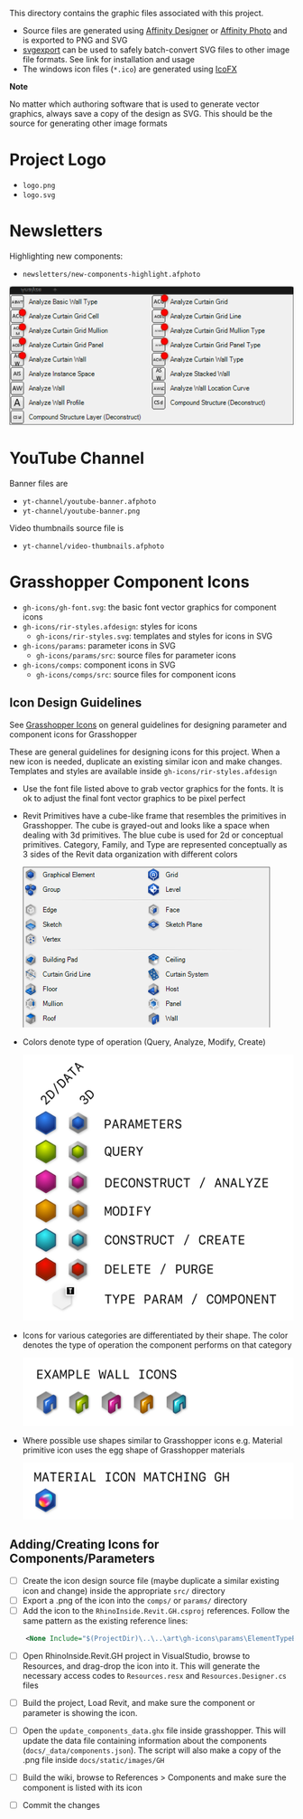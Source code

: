 This directory contains the graphic files associated with this project.

- Source files are generated using [Affinity Designer](https://affinity.serif.com/en-gb/designer/) or [Affinity Photo](https://affinity.serif.com/en-gb/photo/) and is exported to PNG and SVG
- [svgexport](https://github.com/shakiba/svgexport) can be used to safely batch-convert SVG files to other image file formats. See link for installation and usage
- The windows icon files (`*.ico`) are generated using [IcoFX](https://icofx.ro/)

**Note**

No matter which authoring software that is used to generate vector graphics, always save a copy of the design as SVG. This should be the source for generating other image formats


# Project Logo

- `logo.png`
- `logo.svg`

# Newsletters

Highlighting new components:

- `newsletters/new-components-highlight.afphoto`

![](newsletters/new-components-highlight.png)

# YouTube Channel

Banner files are

- `yt-channel/youtube-banner.afphoto`
- `yt-channel/youtube-banner.png`

Video thumbnails source file is

- `yt-channel/video-thumbnails.afphoto`


# Grasshopper Component Icons

- `gh-icons/gh-font.svg`: the basic font vector graphics for component icons
- `gh-icons/rir-styles.afdesign`: styles for icons
  - `gh-icons/rir-styles.svg`: templates and styles for icons in SVG
- `gh-icons/params`: parameter icons in SVG
  - `gh-icons/params/src`: source files for parameter icons
- `gh-icons/comps`: component icons in SVG
  - `gh-icons/comps/src`: source files for component icons

## Icon Design Guidelines

See [Grasshopper Icons](https://developer.rhino3d.com/guides/grasshopper/grasshopper-icons/) on general guidelines for designing parameter and component icons for Grasshopper

These are general guidelines for designing icons for this project. When a new icon is needed, duplicate an existing similar icon and make changes. Templates and styles are available inside `gh-icons/rir-styles.afdesign`

- Use the font file listed above to grab vector graphics for the fonts. It is ok to adjust the final font vector graphics to be pixel perfect
- Revit Primitives have a cube-like frame that resembles the primitives in Grasshopper. The cube is grayed-out and looks like a space when dealing with 3d primitives. The blue cube is used for 2d or conceptual primitives. Category, Family, and Type are represented conceptually as 3 sides of the Revit data organization with different colors

    ![](gh-icons/revit-primitives.png)

- Colors denote type of operation (Query, Analyze, Modify, Create)

    ![](gh-icons/rir-conventions@2x.png)

- Icons for various categories are differentiated by their shape. The color denotes the type of operation the component performs on that category

    ![](gh-icons/rir-compcolors@2x.png)

- Where possible use shapes similar to Grasshopper icons e.g. Material primitive icon uses the egg shape of Grasshopper materials

    ![](gh-icons/rir-compmat@2x.png)


## Adding/Creating Icons for Components/Parameters

- [ ] Create the icon design source file (maybe duplicate a similar existing icon and change) inside the appropriate `src/` directory
- [ ] Export a .png of the icon into the `comps/` or `params/` directory
- [ ] Add the icon to the `RhinoInside.Revit.GH.csproj` references. Follow the same pattern as the existing reference lines:

```xml
    <None Include="$(ProjectDir)\..\..\art\gh-icons\params\ElementTypeByName.png"><Link>Art\Parameters\ElementTypeByName.png</Link></None>
```
- [ ] Open RhinoInside.Revit.GH project in VisualStudio, browse to Resources, and drag-drop the icon into it. This will generate the necessary access codes to `Resources.resx` and `Resources.Designer.cs` files
- [ ] Build the project, Load Revit, and make sure the component or parameter is showing the icon.
- [ ] Open the `update_components_data.ghx` file inside grasshopper. This will update the data file containing information about the components (`docs/_data/components.json`). The script will also make a copy of the .png file inside `docs/static/images/GH`
- [ ] Build the wiki, browse to References > Components and make sure the component is listed with its icon
- [ ] Commit the changes


